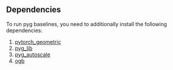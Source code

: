 ## Dependencies

To run pyg baselines, you need to additionally install the following dependencies:
1. [pytorch_geometric](https://github.com/pyg-team/pytorch_geometric)
2. [pyg_lib](https://github.com/pyg-team/pyg-lib)
3. [pyg_autoscale](https://github.com/rusty1s/pyg_autoscale)
4. [ogb](https://github.com/snap-stanford/ogb)

